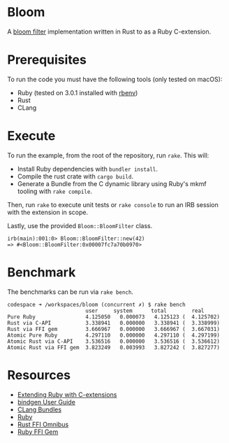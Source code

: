 # Bloom
A [bloom filter](https://en.wikipedia.org/wiki/Bloom_filter) implementation written in Rust to as a Ruby C-extension.

# Prerequisites
To run the code you must have the following tools (only tested on macOS):
* Ruby (tested on 3.0.1 installed with [rbenv](https://github.com/rbenv/rbenv))
* Rust
* CLang

# Execute
To run the example, from the root of the repository, run `rake`. This will:
* Install Ruby dependencies with `bundler install`.
* Compile the rust crate with `cargo build`.
* Generate a Bundle from the C dynamic library using Ruby's mkmf tooling with `rake compile`.

Then, run `rake` to execute unit tests or `rake console` to run an IRB session with the extension in scope.

Lastly, use the provided `Bloom::BloomFilter` class.

```
irb(main):001:0> Bloom::BloomFilter::new(42)
=> #<Bloom::BloomFilter:0x00007fc7a70b0970>
```

# Benchmark
The benchmarks can be run via `rake bench`.

```
codespace ➜ /workspaces/bloom (concurrent ✗) $ rake bench
                         user     system      total        real
Pure Ruby                4.125050   0.000073   4.125123 (  4.125702)
Rust via C-API           3.338941   0.000000   3.338941 (  3.338999)
Rust via FFI gem         3.666967   0.000000   3.666967 (  3.667031)
Atomic Pure Ruby         4.297110   0.000000   4.297110 (  4.297199)
Atomic Rust via C-API    3.536516   0.000000   3.536516 (  3.536612)
Atomic Rust via FFI gem  3.823249   0.003993   3.827242 (  3.827277)
```

# Resources
* [Extending Ruby with C-extensions](https://ruby-doc.com/docs/ProgrammingRuby/html/ext_ruby.html)
* [bindgen User Guide](https://rust-lang.github.io/rust-bindgen/introduction.html)
* [CLang Bundles](https://clang-build.readthedocs.io/en/latest/user_guide/bundling.html)
* [Ruby](https://github.com/ruby/ruby)
* [Rust FFI Omnibus](http://jakegoulding.com/rust-ffi-omnibus/)
* [Ruby FFI Gem](https://github.com/ffi/ffi/wiki)
